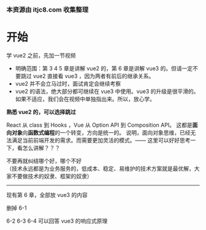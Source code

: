 ### 本资源由 itjc8.com 收集整理
# 开始

学 vue2 之前，先加一节视频
- 明确范围：第 3 4 5 章是讲解 vue2 的，第 6 章是讲解 vue3 的。但请一定不要跳过 vue2 直接看 vue3 ，因为两者有前后的继承关系。
- vue2 并不会立马过时，面试肯定会继续考察
- vue2 的语法，绝大部分都可继续在 vue3 中使用。vue3 的升级是很平滑的。如果不适应，我们会在视频中单独指出来。所以，放心学。



**熟悉 vue2 的，可以选择跳过**

React 从 class 到 Hooks ，Vue 从 Option API 到 Composition API。
这都是**面向对象**向**函数式编程**的一个转变，方向是统一的。
说明，面向对象思维，已经无法满足当前前端开发的需求。而需要更加灵活的模式。—— 这里可以好好思考一下，看怎么讲解？？？

不要再就纠结哪个好，哪个不好\
（技术永远都是为业务服务的，低成本、稳定、易维护的技术方案就是最优解，大家不要做技术的奴隶、框架的奴隶）

---

现有第 6 章，全部放 vue3 的内容

删掉 6-1

6-2 6-3 6-4 可以回答 vue3 的响应式原理
